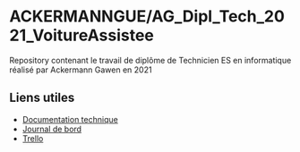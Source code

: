 # ACKERMANNGUE/AG_Dipl_Tech_2021_VoitureAssistee
 Repository contenant le travail de diplôme de Technicien ES en informatique réalisé par Ackermann Gawen en 2021
 
 
 ## Liens utiles
 * [Documentation technique](https://ackermanngue-ag-dipl-tech-2021-voitureassistee.readthedocs.io/fr/latest/documentation_technique.html)
 * [Journal de bord](https://ackermanngue-ag-dipl-tech-2021-voitureassistee.readthedocs.io/fr/latest/logbook.html)
 * [Trello](https://trello.com/b/ZtMZWkWF/voiture-assist%C3%A9e) 

